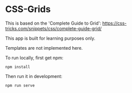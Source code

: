 # CSS-Grids

This is based on the 'Complete Guide to Grid': https://css-tricks.com/snippets/css/complete-guide-grid/

This app is built for learning purposes only.

Templates are not implemented here.

To run locally, first get npm:
```
npm install
```

Then run it in development:
```
npm run serve
```
